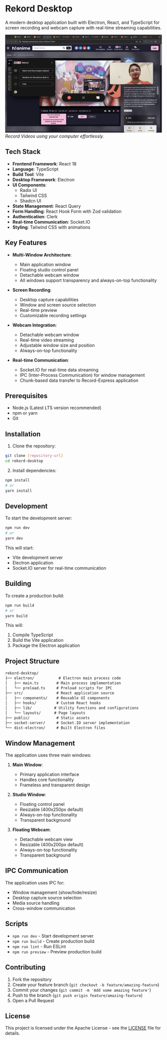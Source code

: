 # Rekord Desktop

A modern desktop application built with Electron, React, and TypeScript for screen recording and webcam capture with real-time streaming capabilities.

[![Rekord Desktop Example](public/rekord-desktop.png)](public/rekord-desktop.png)
  *Record Videos using your computer effortlessly.*

## Tech Stack

- **Frontend Framework**: React 18
- **Language**: TypeScript
- **Build Tool**: Vite
- **Desktop Framework**: Electron
- **UI Components**: 
  - Radix UI
  - Tailwind CSS
  - Shadcn UI
- **State Management**: React Query
- **Form Handling**: React Hook Form with Zod validation
- **Authentication**: Clerk
- **Real-time Communication**: Socket.IO
- **Styling**: Tailwind CSS with animations

## Key Features

- **Multi-Window Architecture**:
  - Main application window
  - Floating studio control panel
  - Detachable webcam window
  - All windows support transparency and always-on-top functionality

- **Screen Recording**:
  - Desktop capture capabilities
  - Window and screen source selection
  - Real-time preview
  - Customizable recording settings

- **Webcam Integration**:
  - Detachable webcam window
  - Real-time video streaming
  - Adjustable window size and position
  - Always-on-top functionality

- **Real-time Communication**:
  - Socket.IO for real-time data streaming
  - IPC (Inter-Process Communication) for window management
  - Chunk-based data transfer to Record-Express application

## Prerequisites

- Node.js (Latest LTS version recommended)
- npm or yarn
- Git

## Installation

1. Clone the repository:
```bash
git clone [repository-url]
cd rekord-desktop
```

2. Install dependencies:
```bash
npm install
# or
yarn install
```

## Development

To start the development server:

```bash
npm run dev
# or
yarn dev
```

This will start:
- Vite development server
- Electron application
- Socket.IO server for real-time communication

## Building

To create a production build:

```bash
npm run build
# or
yarn build
```

This will:
1. Compile TypeScript
2. Build the Vite application
3. Package the Electron application

## Project Structure

```
rekord-desktop/
├── electron/           # Electron main process code
│   ├── main.ts        # Main process implementation
│   └── preload.ts     # Preload scripts for IPC
├── src/               # React application source
│   ├── components/    # Reusable UI components
│   ├── hooks/         # Custom React hooks
│   ├── lib/          # Utility functions and configurations
│   └── layouts/      # Page layouts
├── public/            # Static assets
├── socket-server/     # Socket.IO server implementation
└── dist-electron/     # Built Electron files
```

## Window Management

The application uses three main windows:

1. **Main Window**:
   - Primary application interface
   - Handles core functionality
   - Frameless and transparent design

2. **Studio Window**:
   - Floating control panel
   - Resizable (400x250px default)
   - Always-on-top functionality
   - Transparent background

3. **Floating Webcam**:
   - Detachable webcam view
   - Resizable (400x200px default)
   - Always-on-top functionality
   - Transparent background

## IPC Communication

The application uses IPC for:
- Window management (show/hide/resize)
- Desktop capture source selection
- Media source handling
- Cross-window communication

## Scripts

- `npm run dev` - Start development server
- `npm run build` - Create production build
- `npm run lint` - Run ESLint
- `npm run preview` - Preview production build

## Contributing

1. Fork the repository
2. Create your feature branch (`git checkout -b feature/amazing-feature`)
3. Commit your changes (`git commit -m 'Add some amazing feature'`)
4. Push to the branch (`git push origin feature/amazing-feature`)
5. Open a Pull Request

## License

This project is licensed under the Apache License - see the [LICENSE](LICENSE) file for details.

